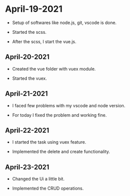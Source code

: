 # April-19-2021

- Setup of softwares like node.js, git, vscode is done.

- Started the scss.

- After the scss, I start the vue.js.

## April-20-2021

- Created the vue folder with vuex module.

- Started the vuex.

## April-21-2021

- I faced few problems with my vscode and node version.

- For today I fixed the problem and working fine.

## April-22-2021

- I started the task using vuex feature.

- Implemented the delete and create functionality.

## April-23-2021

- Changed the Ui a little bit.

- Implemented the CRUD operations.
